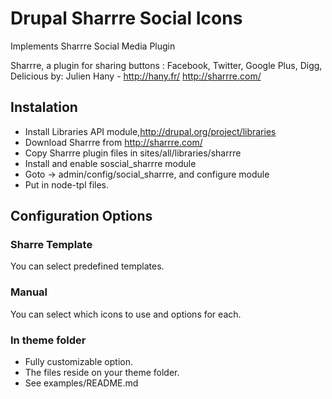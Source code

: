 # Drupal Sharrre Social Icons
 
 Implements Sharrre Social Media Plugin 
 
 Sharrre, a plugin for sharing buttons : Facebook, Twitter, Google Plus, Digg, Delicious
 by: Julien Hany - http://hany.fr/
 http://sharrre.com/

## Instalation

- Install Libraries API module,http://drupal.org/project/libraries
- Download Sharrre from http://sharrre.com/ 
- Copy Sharrre plugin files in sites/all/libraries/sharrre
- Install and enable soscial_sharrre module
- Goto -> admin/config/social_sharrre, and configure module
- Put   <?php print render($social_sharrre_icons);?> in node-tpl files.

## Configuration Options

### Sharre Template

  You can select predefined templates.

### Manual

 You can select which icons to use and options for each.

### In theme folder

 - Fully customizable option.
 - The files reside on your theme folder.
 - See examples/README.md 
 

 
 
